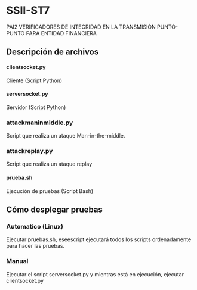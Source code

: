 # SSII-ST7
PAI2 VERIFICADORES DE INTEGRIDAD EN LA TRANSMISIÓN PUNTO-PUNTO PARA ENTIDAD FINANCIERA

## Descripción de archivos
#### clientsocket.py 
Cliente (Script Python)

#### serversocket.py 
Servidor (Script Python)

### attackmaninmiddle.py
Script que realiza un ataque Man-in-the-middle.

### attackreplay.py
Script que realiza un ataque replay

#### prueba.sh
Ejecución de pruebas (Script Bash)
## Cómo desplegar pruebas

### Automatico (Linux)
Ejecutar pruebas.sh, eseescript ejecutará todos los scripts ordenadamente para hacer las pruebas. 

### Manual
Ejecutar el script serversocket.py y mientras está en ejecución, ejecutar clientsocket.py
